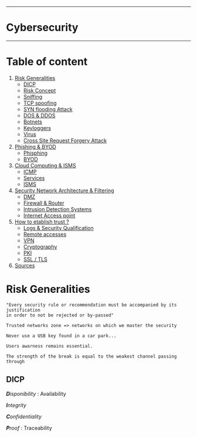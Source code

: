 ___

# Cybersecurity
___

# Table of content

1. [Risk Generalities](https://github.com/godfreybrew/CybersecurityMaster#risk-generalities)
	* [DICP](https://github.com/godfreybrew/CybersecurityMaster#dicp)
	* [Risk Concept](https://github.com/godfreybrew/CybersecurityMaster#risk-concepts)
	* [Sniffing](https://github.com/godfreybrew/CybersecurityMaster#sniffing)
	* [TCP spoofing](https://github.com/godfreybrew/CybersecurityMaster#tcp-spoofing)
	* [SYN flooding Attack](https://github.com/godfreybrew/CybersecurityMaster#syn-flooding-attack)
	* [DOS & DDOS](https://github.com/godfreybrew/CybersecurityMaster#dos--ddos)
	* [Botnets](https://github.com/godfreybrew/CybersecurityMaster#dos--ddos)
	* [Keyloggers](https://github.com/godfreybrew/CybersecurityMaster#keyloggers)
	* [Virus](https://github.com/godfreybrew/CybersecurityMaster#virus)
	* [Cross Site Request Forgery Attack](https://github.com/godfreybrew/CybersecurityMaster#cross-site-request-forgery-attack)
2. [Phishing & BYOD](https://github.com/godfreybrew/CybersecurityMaster#phishing--byod)
	* [Phisphing](https://github.com/godfreybrew/CybersecurityMaster#phishing)
	* [BYOD](https://github.com/godfreybrew/CybersecurityMaster#byod)
3. [Cloud Computing & ISMS](https://github.com/godfreybrew/CybersecurityMaster#cloud-computing--isms)
	* [ICMP](https://github.com/godfreybrew/CybersecurityMaster#icmp)
	* [Services](https://github.com/godfreybrew/CybersecurityMaster#services)
	* [ISMS](https://github.com/godfreybrew/CybersecurityMaster#isms)
4. [Security Network Architecture & Filtering](https://github.com/godfreybrew/CybersecurityMaster#security-network-architecture--filtering)
	* [DMZ](https://github.com/godfreybrew/CybersecurityMaster#dmz)
	* [Firewall & Router](https://github.com/godfreybrew/CybersecurityMaster#firewall--router)
	* [Intrusion Detection Systems](https://github.com/godfreybrew/CybersecurityMaster#intrusion-detection-systems)
	* [Internet Access point](https://github.com/godfreybrew/CybersecurityMaster#internet-access-point)
5. [How to etablish trust ?](https://github.com/godfreybrew/CybersecurityMaster#how-to-etablish-trust-)
	* [Logs & Security Qualification](https://github.com/godfreybrew/CybersecurityMaster#logs--security-qualification)
	* [Remote accesses](https://github.com/godfreybrew/CybersecurityMaster#remote-accesses)
	* [VPN](https://github.com/godfreybrew/CybersecurityMaster#vpn)
	* [Cryptography](https://github.com/godfreybrew/CybersecurityMaster#cryptography)
	* [PKI](https://github.com/godfreybrew/CybersecurityMaster#pki)
	* [SSL / TLS](https://github.com/godfreybrew/CybersecurityMaster#{todo})
6. [Sources](https://github.com/godfreybrew/CybersecurityMaster#sources)



# Risk Generalities

```
"Every security rule or recommendation must be accompanied by its justification
in order to not be rejected or by-passed"

Trusted networks zone => networks on which we master the security

Never use a USB key found in a car park...

Users awarness remains essential.

The strength of the break is equal to the weakest channel passing through
```

## DICP
_**D**isponibility_ : Availability

_**I**ntegrity_

_**C**onfidentiality_

_**P**roof_ : Traceability








